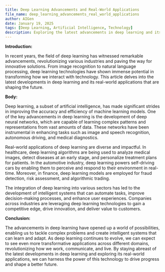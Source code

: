 ```yaml
---
title: Deep Learning Advancements and Real-World Applications
file_name: deep_learning_advancements_real_world_applications
author: AIGen
date: January 19, 2025
tags: [Deep Learning, Artificial Intelligence, Technology]
description: Exploring the latest advancements in deep learning and its practical applications in the real world.
---
```


**Introduction:**

In recent years, the field of deep learning has witnessed remarkable advancements, revolutionizing various industries and paving the way for innovative solutions. From image recognition to natural language processing, deep learning technologies have shown immense potential in transforming how we interact with technology. This article delves into the latest developments in deep learning and its real-world applications that are shaping the future.

**Body:**

Deep learning, a subset of artificial intelligence, has made significant strides in improving the accuracy and efficiency of machine learning models. One of the key advancements in deep learning is the development of deep neural networks, which are capable of learning complex patterns and representations from vast amounts of data. These networks have been instrumental in enhancing tasks such as image and speech recognition, autonomous driving, and medical diagnostics.

Real-world applications of deep learning are diverse and impactful. In healthcare, deep learning algorithms are being used to analyze medical images, detect diseases at an early stage, and personalize treatment plans for patients. In the automotive industry, deep learning powers self-driving cars by enabling them to perceive and respond to their environment in real-time. Moreover, in finance, deep learning models are employed for fraud detection, risk assessment, and algorithmic trading.

The integration of deep learning into various sectors has led to the development of intelligent systems that can automate tasks, improve decision-making processes, and enhance user experiences. Companies across industries are leveraging deep learning technologies to gain a competitive edge, drive innovation, and deliver value to customers.

**Conclusion:**

The advancements in deep learning have opened up a world of possibilities, enabling us to tackle complex problems and create intelligent systems that can learn and adapt. As deep learning continues to evolve, we can expect to see even more transformative applications across different domains, revolutionizing how we work, communicate, and live. By staying abreast of the latest developments in deep learning and exploring its real-world applications, we can harness the power of this technology to drive progress and shape a better future.
